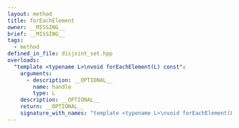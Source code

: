 ```yaml
---
layout: method
title: forEachElement
owner: __MISSING__
brief: __MISSING__
tags:
  - method
defined_in_file: disjoint_set.hpp
overloads:
  "template <typename L>\nvoid forEachElement(L) const":
    arguments:
      - description: __OPTIONAL__
        name: handle
        type: L
    description: __OPTIONAL__
    return: __OPTIONAL__
    signature_with_names: "template <typename L>\nvoid forEachElement(L handle) const"
---
```

